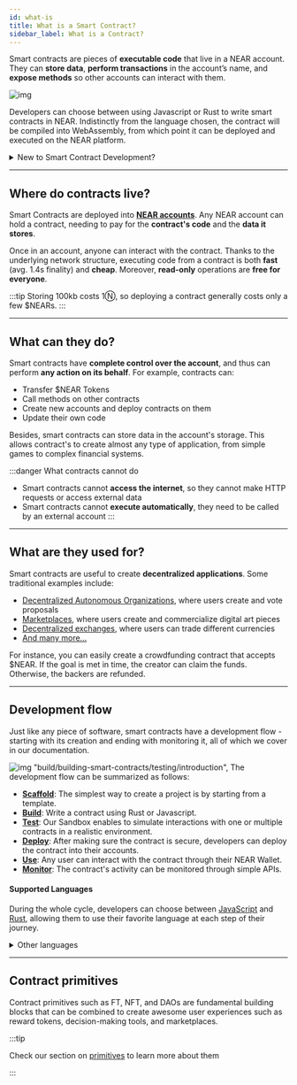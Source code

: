```yaml
---
id: what-is
title: What is a Smart Contract?
sidebar_label: What is a Contract?
---
```


Smart contracts are pieces of **executable code** that live in a NEAR account. They can **store data**, **perform transactions** in the account’s name, and **expose methods** so other accounts can interact with them.

![img](/docs/assets/welcome-pages/contracts-landing.png)

Developers can choose between using Javascript or Rust to write smart contracts in NEAR. Indistinctly from the language chosen, the contract will be compiled into WebAssembly, from which point it can be deployed and executed on the NEAR platform.

<details>

<summary> New to Smart Contract Development? </summary>

Do not worry if you don't know how smart-contract blockchains work. As a developer, it is sufficient to understand that NEAR smart-contracts:

1. Have **limited** computational resources.
2. Interact with other contracts in an **asynchronous** way.
3. Deal with **real money**, for which security must be a top concern.

</details>

---

## Where do contracts live?

Smart Contracts are deployed into [**NEAR accounts**](../../1.concepts/protocol/account-model.md). Any NEAR account can hold a contract, needing to pay for the **contract's code** and the **data it stores**.

Once in an account, anyone can interact with the contract. Thanks to the underlying network structure, executing code from a contract is both **fast** (avg. 1.4s finality) and **cheap**. Moreover, **read-only** operations are **free for everyone**.

:::tip
Storing 100kb costs 1Ⓝ, so deploying a contract generally costs only a few $NEARs.
:::

---

## What can they do?

Smart contracts have **complete control over the account**, and thus can perform **any action on its behalf**. For example, contracts can:

- Transfer $NEAR Tokens
- Call methods on other contracts
- Create new accounts and deploy contracts on them
- Update their own code

Besides, smart contracts can store data in the account's storage. This allows contract's to create almost any type of application, from simple games to complex financial systems.

:::danger What contracts cannot do

- Smart contracts cannot **access the internet**, so they cannot make HTTP requests or access external data
- Smart contracts cannot **execute automatically**, they need to be called by an external account
  :::

---

## What are they used for?

Smart contracts are useful to create **decentralized applications**. Some traditional examples include:

- [Decentralized Autonomous Organizations](https://dev.near.org/nearcatalog.near/widget/Index?cat=dao), where users create and vote proposals
- [Marketplaces](https://dev.near.org/nearcatalog.near/widget/Index?cat=marketplaces), where users create and commercialize digital art pieces
- [Decentralized exchanges](https://dev.near.org/nearcatalog.near/widget/Index?cat=exchanges), where users can trade different currencies
- [And many more...](https://dev.near.org/nearcatalog.near/widget/Index)

For instance, you can easily create a crowdfunding contract that accepts $NEAR. If the goal is met in time, the creator can claim the funds. Otherwise, the backers are refunded.

---

## Development flow

Just like any piece of software, smart contracts have a development flow - starting with its creation and ending with monitoring it, all of which we cover in our documentation.

![img](/docs/assets/welcome-pages/contract-lifecycle.png)
"build/building-smart-contracts/testing/introduction",
The development flow can be summarized as follows:

- [**Scaffold**](./quickstart.md): The simplest way to create a project is by starting from a template.
- [**Build**](./anatomy/anatomy.md): Write a contract using Rust or Javascript.
- [**Test**](./testing/introduction.md): Our Sandbox enables to simulate interactions with one or multiple contracts in a realistic environment.
- [**Deploy**](./release/deploy.md): After making sure the contract is secure, developers can deploy the contract into their accounts.
- [**Use**](https://mynearwallet.com): Any user can interact with the contract through their NEAR Wallet.
- [**Monitor**](../6.data-infrastructure/what-is.md): The contract's activity can be monitored through simple APIs.

#### Supported Languages

During the whole cycle, developers can choose between [JavaScript](https://www.learn-js.org/) and [Rust](https://www.rust-lang.org/), allowing them to use their favorite language at each step of their journey.

<details>

<summary> Other languages </summary>

Theoretically, you can use any language that compiles to Wasm for developing NEAR smart contract. However, in order to have a user-friendly experience we would need to provide a library that wraps around low-level runtime APIs, while also offering other high-level functionalities.

We envision that in the future, more languages will be supported and the support will be done through the effort from the wider community, not just NEAR alone.

</details>

---

## Contract primitives

Contract primitives such as FT, NFT, and DAOs are fundamental building blocks that can be combined to create awesome user experiences such as reward tokens, decision-making tools, and marketplaces.

:::tip

Check our section on [primitives](../5.primitives/what-is.md) to learn more about them

:::
